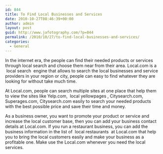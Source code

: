 ```yaml
---
id: 844
title: To Find Local Businesses and Services
date: 2010-10-27T08:46:39+00:00
author: admin
layout: post
guid: http://www.jafotography.com/?p=844
permalink: /2010/10/27/to-find-local-businesses-and-services/
categories:
  - General
---
```

In the internet era, the people can find their needed products or services through local search and choose them near from their area. Local.com is a &nbsp;local search&nbsp; engine that allows to search the local businesses and service providers in your region or city, people can easy to find whatever they are looking for without take much time.

At Local.com, people can search multiple sites at one place that help them to view the sites like Yelp.com, &nbsp;local yellowpages&nbsp;, Citysearch.com, Superages.com, Citysearch.com easily to search your needed products with the best possible price and save their time and money.

As a business owner, you want to promote your product or service and increase the local customer base, then you can add your business contact details at Local.com. If you run a restaurant business, you can add the business information in the list of &nbsp;local restaurants&nbsp; at Local.com that help you to bring the local customers easily and make your business as a profitable one. Make use the Local.com whenever you need the local services.